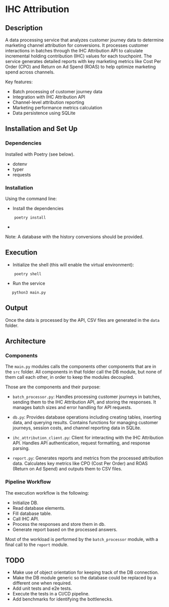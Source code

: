 # IHC Attribution

## Description

A data processing service that analyzes customer journey data to determine marketing channel attribution for conversions. It processes customer interactions in batches through the IHC Attribution API to calculate incremental holding contribution (IHC) values for each touchpoint. The service generates detailed reports with key marketing metrics like Cost Per Order (CPO) and Return on Ad Spend (ROAS) to help optimize marketing spend across channels.

Key features:
- Batch processing of customer journey data
- Integration with IHC Attribution API
- Channel-level attribution reporting
- Marketing performance metrics calculation
- Data persistence using SQLite


## Installation and Set Up

### Dependencies

Installed with Poetry (see below).

- dotenv
- typer
- requests


### Installation

Using the command line:

- Install the dependencies

```
    poetry install
```

- 

Note: A database with the history conversions should be provided.

## Execution

- Initialize the shell (this will enable the virtual environment):

```
    poetry shell 
```

- Run the service

```
   python3 main.py
```

## Output

Once the data is processed by the API, CSV files are generated in the `data` folder.

## Architecture

### Components

The `main.py` modules calls the components other components that are in the `src` folder. All components in that folder call the DB module, but none of them call each other, in order to keep the modules decoupled.

Those are the components and their purpose:
- `batch_processor.py`: Handles processing customer journeys in batches, sending them to the IHC Attribution API, and storing the responses. It manages batch sizes and error handling for API requests.

- `db.py`: Provides database operations including creating tables, inserting data, and querying results. Contains functions for managing customer journeys, session costs, and channel reporting data in SQLite.

- `ihc_attribution_client.py`: Client for interacting with the IHC Attribution API. Handles API authentication, request formatting, and response parsing.

- `report.py`: Generates reports and metrics from the processed attribution data. Calculates key metrics like CPO (Cost Per Order) and ROAS (Return on Ad Spend) and outputs them to CSV files.

### Pipeline Workflow

The execution workflow is the following:

- Initialize DB.
- Read database elements.
- Fill database table.
- Call IHC API.
- Process the responses and store them in db.
- Generate report based on the processed answers.

Most of the workload is performed by the `batch_processor`  module, with a final call to the `report` module.


## TODO

- Make use of object orientation for keeping track of the DB connection.
- Make the DB module generic so the database could be replaced by a different one when required.
- Add unit tests and e2e tests.
- Execute the tests in a CI/CD pipeline.
- Add benchmarks for identifying the bottlenecks.
